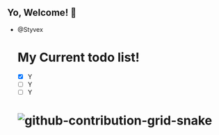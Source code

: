 ## Yo, Welcome! 🚀
- @Styvex 

      
    # My Current todo list!
    - [x] Y
    - [ ] Y
    - [ ] Y

    # ![github-contribution-grid-snake](https://github.com/Styvex0/Styvex0/assets/119627760/7f2fe94b-13e3-4939-adb9-20c80d2ff147)<svg viewBox="-16 -32 880 192" width="880" height="192" xmlns="http://www.w3.org/2000/svg">


